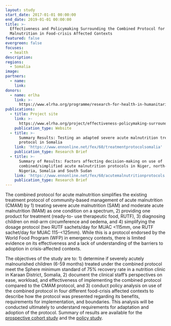 ```yaml
---
layout: study
start_date: 2017-01-01 00:00:00
end_date: 2019-01-01 00:00:00
title: >-
  Effectiveness and Policymaking Surrounding the Combined Protocol for Acute
  Malnutrition in Food-crisis Affected Contexts
featured: false
evergreen: false
focuses:
  - health
description:
regions:
  - Somalia
image:
partners:
  - name:
    link:
donors:
  - name: erlha
    link: >-
      https://www.elrha.org/programme/research-for-health-in-humanitarian-crises/
publications:
  - title: Project site
    link: >-
      https://www.elrha.org/project/effectiveness-policymaking-surrounding-combined-protocol-treatment-acute-malnutrition-food-crisis-affected-contexts/
    publication_type: Website
  - title: >-
      Summary Results: Testing an adapted severe acute malnutrition treatment
      protocol in Somalia
    link: 'https://www.ennonline.net/fex/60/treatmentprotocolsomalia'
    publication_type: Research Brief
  - title: >-
      Summary of Results: Factors affecting decision-making on use of
      combined/simplified acute malnutrition protocols in Niger, north-east
      Nigeria, Somalia and South Sudan
    link: 'https://www.ennonline.net/fex/60/acutemalnutritionprotocols'
    publication_type: Research Brief
---
```


The combined protocol for acute malnutrition simplifies the existing treatment protocol of community-based management of acute malnutrition (CMAM) by 1) treating severe acute malnutrition (SAM) and moderate acute malnutrition (MAM) as one condition on a spectrum, 2) providing one product for treatment (ready-to- use therapeutic food, RUTF), 3) diagnosing children on mid-arm circumference and oedema, and 4) simplifying the dosage protocol (two RUTF sachets/day for MUAC &lt;115mm, one RUTF sachet/day for MUAC 115-&lt;125mm). While this is a protocol endorsed by the World Food Program (WFP) in emergency contexts, there is limited evidence on its effectiveness and a lack of understanding of the barriers to adoption in crisis-affected contexts.&nbsp;

The objectives of the study are to: 1) determine if severely acutely malnourished children (6-59 months) treated under the combined protocol meet the Sphere minimum standard of 75% recovery rate in a nutrition clinic in Karaan District, Somalia, 2) document the clinical staff’s perspectives on ease, workload, and effectiveness of implementing the combined protocol compared to the CMAM protocol, and 3) conduct policy analysis on use of the combined protocol in four different food-crisis affected contexts to describe how the protocol was presented regarding its benefits, requirements for implementation, and boundaries. This analysis will be conducted ultimately to understand requirements for adaptation and adoption of the protocol. Summary of results are available for the [prospective cohort study](https://www.ennonline.net/fex/60/treatmentprotocolsomalia) and the [policy study](https://www.ennonline.net/fex/60/acutemalnutritionprotocols).&nbsp;